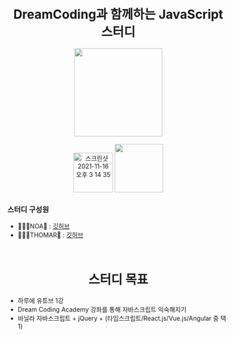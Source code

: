 <h1 align="center">DreamCoding과 함께하는 JavaScript 스터디</h1>
<div align="center"><img src="https://img.shields.io/badge/javascript-F7DF1E?style=for-the-badge&logo=javascript&logoColor=black" width="200"></div>
<br>
<div align="center">
<a href="https://www.youtube.com/playlist?list=PLv2d7VI9OotTVOL4QmPfvJWPJvkmv6h-2"><img width="90" alt="스크린샷 2021-11-16 오후 3 14 35" src="https://user-images.githubusercontent.com/78011677/141931507-6371e007-e916-4a09-a388-d3be15ec382f.png"></a>
<a href="https://academy.dream-coding.com/courses/browser101"><img width="110px" src="https://import.cdn.thinkific.com/292401/PuGMXOphTKWoVdN3FOd6_D__6___1__png" /></a>
</div>
<h3>스터디 구성원</h3>
<ul>
  <li>🧑🏻‍💻NOA🌊 : <a href="https://github.com/noasued">깃허브</a></li>
  <li>🧑🏻‍💻THOMAR🍄 : <a href="https://github.com/kangactor123">깃허브</a></li>
</ul>
<br>
<h1 align="center">스터디 목표</h1>
<ul>
  <li>하루에 유튜브 1강</li>
  <li>Dream Coding Academy 강좌를 통해 자바스크립트 익숙해지기</li>
  <li>바닐라 자바스크립트 + jQuery + (타입스크립트/React.js/Vue.js/Angular 중 택 1)</li>
<ul>
